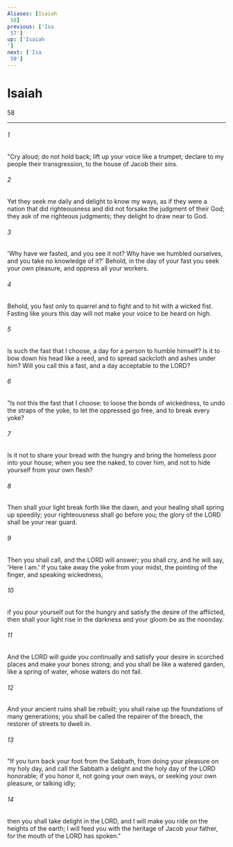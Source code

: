```yaml
---
Aliases: [Isaiah 58]
previous: ['Isa 57']
up: ['Isaiah']
next: ['Isa 59']
---
```

# Isaiah 58

***
 

###### 1 
"Cry aloud; do not hold back;  lift up your voice like a trumpet;  declare to my people their transgression,  to the house of Jacob their sins.   

###### 2 
Yet they seek me daily  and delight to know my ways,  as if they were a nation that did righteousness  and did not forsake the judgment of their God;  they ask of me righteous judgments;  they delight to draw near to God.   

###### 3 
'Why have we fasted, and you see it not?  Why have we humbled ourselves, and you take no knowledge of it?'  Behold, in the day of your fast you seek your own pleasure,  and oppress all your workers.   

###### 4 
Behold, you fast only to quarrel and to fight  and to hit with a wicked fist.  Fasting like yours this day  will not make your voice to be heard on high.   

###### 5 
Is such the fast that I choose,  a day for a person to humble himself?  Is it to bow down his head like a reed,  and to spread sackcloth and ashes under him?  Will you call this a fast,  and a day acceptable to the LORD?  

###### 6 
"Is not this the fast that I choose:  to loose the bonds of wickedness,  to undo the straps of the yoke,  to let the oppressed go free,  and to break every yoke?   

###### 7 
Is it not to share your bread with the hungry  and bring the homeless poor into your house;  when you see the naked, to cover him,  and not to hide yourself from your own flesh?   

###### 8 
Then shall your light break forth like the dawn,  and your healing shall spring up speedily;  your righteousness shall go before you;  the glory of the LORD shall be your rear guard.   

###### 9 
Then you shall call, and the LORD will answer;  you shall cry, and he will say, 'Here I am.'  If you take away the yoke from your midst,  the pointing of the finger, and speaking wickedness,   

###### 10 
if you pour yourself out for the hungry  and satisfy the desire of the afflicted,  then shall your light rise in the darkness  and your gloom be as the noonday.   

###### 11 
And the LORD will guide you continually  and satisfy your desire in scorched places  and make your bones strong;  and you shall be like a watered garden,  like a spring of water,  whose waters do not fail.   

###### 12 
And your ancient ruins shall be rebuilt;  you shall raise up the foundations of many generations;  you shall be called the repairer of the breach,  the restorer of streets to dwell in.  

###### 13 
"If you turn back your foot from the Sabbath,  from doing your pleasure on my holy day,  and call the Sabbath a delight  and the holy day of the LORD honorable;  if you honor it, not going your own ways,  or seeking your own pleasure, or talking idly;   

###### 14 
then you shall take delight in the LORD,  and I will make you ride on the heights of the earth;  I will feed you with the heritage of Jacob your father,  for the mouth of the LORD has spoken."
